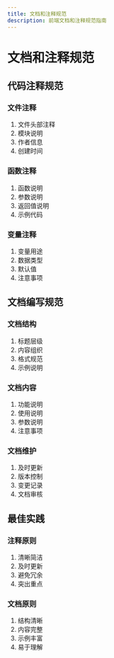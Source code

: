 ```yaml
---
title: 文档和注释规范
description: 前端文档和注释规范指南
---
```


# 文档和注释规范

## 代码注释规范

### 文件注释
1. 文件头部注释
2. 模块说明
3. 作者信息
4. 创建时间

### 函数注释
1. 函数说明
2. 参数说明
3. 返回值说明
4. 示例代码

### 变量注释
1. 变量用途
2. 数据类型
3. 默认值
4. 注意事项

## 文档编写规范

### 文档结构
1. 标题层级
2. 内容组织
3. 格式规范
4. 示例说明

### 文档内容
1. 功能说明
2. 使用说明
3. 参数说明
4. 注意事项

### 文档维护
1. 及时更新
2. 版本控制
3. 变更记录
4. 文档审核

## 最佳实践

### 注释原则
1. 清晰简洁
2. 及时更新
3. 避免冗余
4. 突出重点

### 文档原则
1. 结构清晰
2. 内容完整
3. 示例丰富
4. 易于理解 